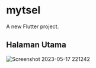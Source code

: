 # mytsel

A new Flutter project.

## Halaman Utama
![Screenshot 2023-05-17 221242](https://github.com/rezkisubhan/agentelkom/assets/132878377/94eb40e2-ff1b-41f4-97d2-fa26373e742e)
